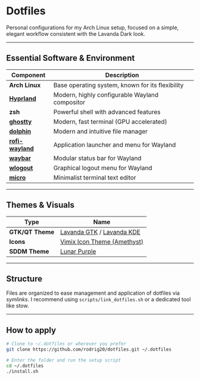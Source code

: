 # Dotfiles

Personal configurations for my Arch Linux setup, focused on a simple, elegant workflow consistent with the Lavanda Dark look.

---

## Essential Software & Environment

| Component         | Description                                                                 |
|-------------------|-----------------------------------------------------------------------------|
| **Arch Linux**    | Base operating system, known for its flexibility                            |
| **[Hyprland](https://github.com/hyprwm/Hyprland)** | Modern, highly configurable Wayland compositor         |
| **zsh**           | Powerful shell with advanced features                                       |
| **[ghostty](https://github.com/ghostty-org/ghostty)** | Modern, fast terminal (GPU accelerated)                  |
| **[dolphin](https://github.com/KDE/dolphin)** | Modern and intuitive file manager                                           |
| **[rofi-wayland](https://github.com/in0ni/rofi-wayland)** | Application launcher and menu for Wayland          |
| **[waybar](https://github.com/Alexays/Waybar)**     | Modular status bar for Wayland                                |
| **[wlogout](https://github.com/ArtsyMacaw/wlogout)** | Graphical logout menu for Wayland                        |
| **[micro](https://github.com/zyedidia/micro)**       | Minimalist terminal text editor                             |

---

## Themes & Visuals

| Type               | Name                                                                 |
|--------------------|----------------------------------------------------------------------|
| **GTK/QT Theme**   | [Lavanda GTK](https://github.com/vinceliuice/Lavanda-gtk-theme) / [Lavanda KDE](https://github.com/vinceliuice/Lavanda-kde) |
| **Icons**          | [Vimix Icon Theme (Amethyst)](https://github.com/vinceliuice/Vimix-icon-theme) |
| **SDDM Theme**     | [Lunar Purple](https://github.com/rodrig20/lunar-purple-sddm)        |

---

## Structure

Files are organized to ease management and application of dotfiles via *symlinks*.
I recommend using `scripts/link_dotfiles.sh` or a dedicated tool like stow.

---

## How to apply

```bash
# Clone to ~/.dotfiles or wherever you prefer
git clone https://github.com/rodrig20/dotfiles.git ~/.dotfiles

# Enter the folder and run the setup script
cd ~/.dotfiles
./install.sh
```
